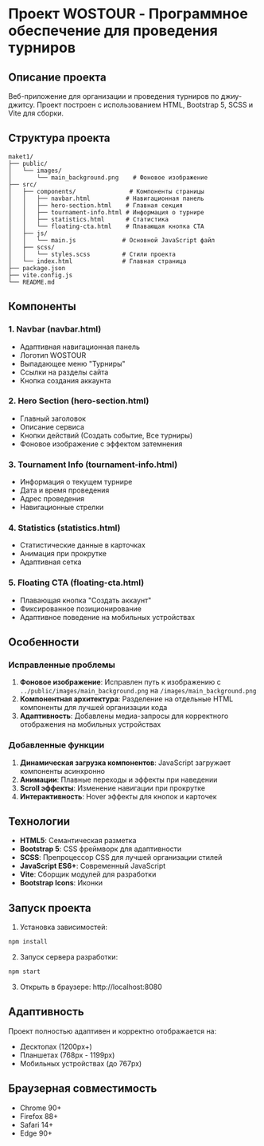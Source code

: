# Проект WOSTOUR - Программное обеспечение для проведения турниров

## Описание проекта

Веб-приложение для организации и проведения турниров по джиу-джитсу. Проект построен с использованием HTML, Bootstrap 5, SCSS и Vite для сборки.

## Структура проекта

```
maket1/
├── public/
│   └── images/
│       └── main_background.png    # Фоновое изображение
├── src/
│   ├── components/               # Компоненты страницы
│   │   ├── navbar.html          # Навигационная панель
│   │   ├── hero-section.html    # Главная секция
│   │   ├── tournament-info.html # Информация о турнире
│   │   ├── statistics.html      # Статистика
│   │   └── floating-cta.html    # Плавающая кнопка CTA
│   ├── js/
│   │   └── main.js             # Основной JavaScript файл
│   ├── scss/
│   │   └── styles.scss         # Стили проекта
│   └── index.html              # Главная страница
├── package.json
├── vite.config.js
└── README.md
```

## Компоненты

### 1. Navbar (navbar.html)
- Адаптивная навигационная панель
- Логотип WOSTOUR
- Выпадающее меню "Турниры"
- Ссылки на разделы сайта
- Кнопка создания аккаунта

### 2. Hero Section (hero-section.html)
- Главный заголовок
- Описание сервиса
- Кнопки действий (Создать событие, Все турниры)
- Фоновое изображение с эффектом затемнения

### 3. Tournament Info (tournament-info.html)
- Информация о текущем турнире
- Дата и время проведения
- Адрес проведения
- Навигационные стрелки

### 4. Statistics (statistics.html)
- Статистические данные в карточках
- Анимация при прокрутке
- Адаптивная сетка

### 5. Floating CTA (floating-cta.html)
- Плавающая кнопка "Создать аккаунт"
- Фиксированное позиционирование
- Адаптивное поведение на мобильных устройствах

## Особенности

### Исправленные проблемы
1. **Фоновое изображение**: Исправлен путь к изображению с `../public/images/main_background.png` на `/images/main_background.png`
2. **Компонентная архитектура**: Разделение на отдельные HTML компоненты для лучшей организации кода
3. **Адаптивность**: Добавлены медиа-запросы для корректного отображения на мобильных устройствах

### Добавленные функции
1. **Динамическая загрузка компонентов**: JavaScript загружает компоненты асинхронно
2. **Анимации**: Плавные переходы и эффекты при наведении
3. **Scroll эффекты**: Изменение навигации при прокрутке
4. **Интерактивность**: Hover эффекты для кнопок и карточек

## Технологии

- **HTML5**: Семантическая разметка
- **Bootstrap 5**: CSS фреймворк для адаптивности
- **SCSS**: Препроцессор CSS для лучшей организации стилей
- **JavaScript ES6+**: Современный JavaScript
- **Vite**: Сборщик модулей для разработки
- **Bootstrap Icons**: Иконки

## Запуск проекта

1. Установка зависимостей:
```bash
npm install
```

2. Запуск сервера разработки:
```bash
npm start
```

3. Открыть в браузере: http://localhost:8080

## Адаптивность

Проект полностью адаптивен и корректно отображается на:
- Десктопах (1200px+)
- Планшетах (768px - 1199px)
- Мобильных устройствах (до 767px)

## Браузерная совместимость

- Chrome 90+
- Firefox 88+
- Safari 14+
- Edge 90+

